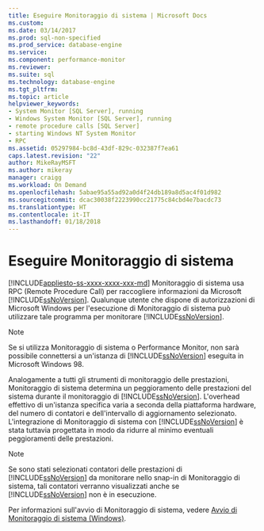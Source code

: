 ```yaml
---
title: Eseguire Monitoraggio di sistema | Microsoft Docs
ms.custom: 
ms.date: 03/14/2017
ms.prod: sql-non-specified
ms.prod_service: database-engine
ms.service: 
ms.component: performance-monitor
ms.reviewer: 
ms.suite: sql
ms.technology: database-engine
ms.tgt_pltfrm: 
ms.topic: article
helpviewer_keywords:
- System Monitor [SQL Server], running
- Windows System Monitor [SQL Server], running
- remote procedure calls [SQL Server]
- starting Windows NT System Monitor
- RPC
ms.assetid: 05297984-bc8d-43df-829c-032387f7ea61
caps.latest.revision: "22"
author: MikeRayMSFT
ms.author: mikeray
manager: craigg
ms.workload: On Demand
ms.openlocfilehash: 5abae95a55ad92a0d4f24db189a8d5ac4f01d982
ms.sourcegitcommit: dcac30038f2223990cc21775c84cbd4e7bacdc73
ms.translationtype: HT
ms.contentlocale: it-IT
ms.lasthandoff: 01/18/2018
---
```

# <a name="run-system-monitor"></a>Eseguire Monitoraggio di sistema
[!INCLUDE[appliesto-ss-xxxx-xxxx-xxx-md](../../includes/appliesto-ss-xxxx-xxxx-xxx-md.md)] Monitoraggio di sistema usa RPC (Remote Procedure Call) per raccogliere informazioni da Microsoft [!INCLUDE[ssNoVersion](../../includes/ssnoversion-md.md)]. Qualunque utente che dispone di autorizzazioni di Microsoft Windows per l'esecuzione di Monitoraggio di sistema può utilizzare tale programma per monitorare [!INCLUDE[ssNoVersion](../../includes/ssnoversion-md.md)].  
  
> [!NOTE]  
>  Se si utilizza Monitoraggio di sistema o Performance Monitor, non sarà possibile connettersi a un'istanza di [!INCLUDE[ssNoVersion](../../includes/ssnoversion-md.md)] eseguita in Microsoft Windows 98.  
  
 Analogamente a tutti gli strumenti di monitoraggio delle prestazioni, Monitoraggio di sistema determina un peggioramento delle prestazioni del sistema durante il monitoraggio di [!INCLUDE[ssNoVersion](../../includes/ssnoversion-md.md)]. L'overhead effettivo di un'istanza specifica varia a seconda della piattaforma hardware, del numero di contatori e dell'intervallo di aggiornamento selezionato. L'integrazione di Monitoraggio di sistema con [!INCLUDE[ssNoVersion](../../includes/ssnoversion-md.md)] è stata tuttavia progettata in modo da ridurre al minimo eventuali peggioramenti delle prestazioni.  
  
> [!NOTE]  
>  Se sono stati selezionati contatori delle prestazioni di [!INCLUDE[ssNoVersion](../../includes/ssnoversion-md.md)] da monitorare nello snap-in di Monitoraggio di sistema, tali contatori verranno visualizzati anche se [!INCLUDE[ssNoVersion](../../includes/ssnoversion-md.md)] non è in esecuzione.  
  
 Per informazioni sull'avvio di Monitoraggio di sistema, vedere [Avvio di Monitoraggio di sistema &#40;Windows&#41;](../../relational-databases/performance/start-system-monitor-windows.md).  
  
  
